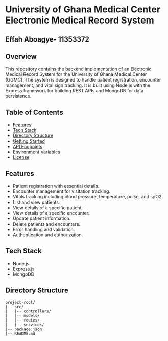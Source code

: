 # University of Ghana Medical Center Electronic Medical Record System

## Effah Aboagye- 11353372
## Overview

This repository contains the backend implementation of an Electronic Medical Record System for the University of Ghana Medical Center (UGMC). The system is designed to handle patient registration, encounter management, and vital sign tracking. It is built using Node.js with the Express framework for building REST APIs and MongoDB for data persistence.

## Table of Contents

- [Features](#features)
- [Tech Stack](#tech-stack)
- [Directory Structure](#directory-structure)
- [Getting Started](#getting-started)
- [API Endpoints](#api-endpoints)
- [Environment Variables](#environment-variables)
- [License](#license)

## Features

- Patient registration with essential details.
- Encounter management for visitation tracking.
- Vitals tracking including blood pressure, temperature, pulse, and spO2.
- List and view patients.
- View details of a specific patient.
- View details of a specific encounter.
- Update patient information.
- Delete patients and encounters.
- Error handling and validation.
- Authentication and authorization.

## Tech Stack

- Node.js
- Express.js
- MongoDB

## Directory Structure

```plaintext
project-root/
|-- src/
|   |-- controllers/
|   |-- models/
|   |-- routes/
|   |-- services/
|-- package.json
|-- README.md


